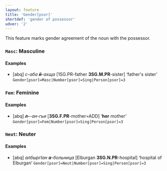 ```yaml
---
layout: feature
title: 'Gender[psor]'
shortdef: 'gender of possessor'
udver: '2'
---
```


This feature marks gender agreement of the noun with the possessor.

### <a name="Masc">`Masc`</a>: Masculine

#### Examples

* [abq] _с-аба <b>й</b>-ахща_ [1SG.PR-father <b>3SG.M.PR</b>-sister] ‘father's sister’ `Gender[psor]=Masc|Number[psor]=Sing|Person[psor]=3`

### <a name="Fem">`Fem`</a>: Feminine

#### Examples

* [abq] _<b>л-</b>-ан-гьи_ [<b>3SG.F.PR</b>-mother=ADD] ‘<b>her</b> mother’ `Gender[psor]=Fem|Number[psor]=Sing|Person[psor]=3`

### <a name="Neut">`Neut`</a>: Neuter

#### Examples

* [abq] _албыргIан <b>а</b>-больница_ [Elburgan <b>3SG.N.PR</b>-hospital] ‘hospital of Elburgan’ `Gender[psor]=Neut|Number[psor]=Sing|Person[psor]=3`

<!-- Interlanguage links updated Po 11. listopadu 2024, 20:09:43 CET -->

